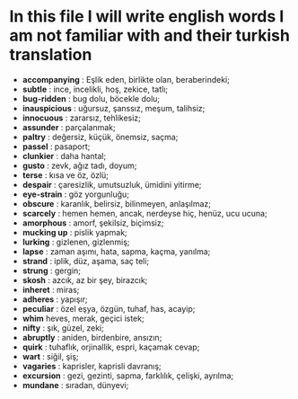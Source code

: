 # In this file I will write english words I am not familiar with and their turkish translation

- **accompanying** : Eşlik eden, birlikte olan, beraberindeki;
- **subtle** : ince, incelikli, hoş, zekice, tatlı;
- **bug-ridden** : bug dolu, böcekle dolu;
- **inauspicious** : uğursuz, şanssız, meşum, talihsiz;
- **innocuous** : zararsız, tehlikesiz;
- **assunder** : parçalanmak;
- **paltry** : değersiz, küçük, önemsiz, saçma;
- **passel** : pasaport;
- **clunkier** : daha hantal;
- **gusto** : zevk, ağız tadı, doyum;
- **terse** : kısa ve öz, özlü;
- **despair** : çaresizlik, umutsuzluk, ümidini yitirme;
- **eye-strain** : göz yorgunluğu;
- **obscure** : karanlık, belirsiz, bilinmeyen, anlaşılmaz;
- **scarcely** : hemen hemen, ancak, nerdeyse hiç, henüz, ucu ucuna;
- **amorphous** : amorf, şekilsiz, biçimsiz;
- **mucking up** : pislik yapmak;
- **lurking** : gizlenen, gizlenmiş;
- **lapse** : zaman aşımı, hata, sapma, kaçma, yanılma;
- **strand** : iplik, düz, aşama, saç teli;
- **strung** : gergin;
- **skosh** : azcık, az bir şey, birazcık;
- **inheret** : miras;
- **adheres** : yapışır;
- **peculiar** : özel eşya, özgün, tuhaf, has, acayip;
- **whim** heves, merak, geçici istek;
- **nifty** : şık, güzel, zeki;
- **abruptly** : aniden, birdenbire, ansızın;
- **quirk** : tuhaflık, orjinallik, espri, kaçamak cevap;
- **wart** : siğil, şiş;
- **vagaries** : kaprisler, kaprisli davranış;
- **excursion** : gezi, gezinti, sapma, farklılık, çelişki, ayrılma;
- **mundane** : sıradan, dünyevi;